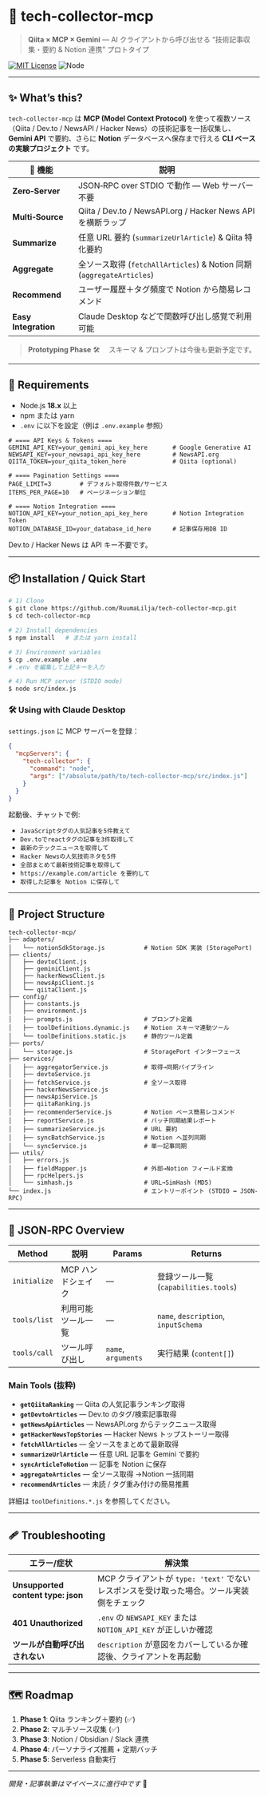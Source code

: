 # 📰 tech-collector-mcp

> **Qiita × MCP × Gemini** — AI クライアントから呼び出せる “技術記事収集・要約 & Notion 連携” プロトタイプ

[![MIT License](https://img.shields.io/badge/license-MIT-green.svg)](LICENSE)
![Node](https://img.shields.io/badge/node-%3E%3D18.x-brightgreen)

---

## ✨ What’s this?

`tech-collector-mcp` は **MCP (Model Context Protocol)** を使って複数ソース（Qiita / Dev.to / NewsAPI / Hacker News）の技術記事を一括収集し、 **Gemini API** で要約、さらに **Notion** データベースへ保存まで行える **CLI ベースの実験プロジェクト** です。

| 🔗 機能              | 説明                                                                  |
| -------------------- | --------------------------------------------------------------------- |
| **Zero‑Server**      | JSON‑RPC over STDIO で動作 — Web サーバー不要                         |
| **Multi‑Source**     | Qiita / Dev.to / NewsAPI.org / Hacker News API を横断ラップ           |
| **Summarize**        | 任意 URL 要約 (`summarizeUrlArticle`) & Qiita 特化要約                |
| **Aggregate**        | 全ソース取得 (`fetchAllArticles`) & Notion 同期 (`aggregateArticles`) |
| **Recommend**        | ユーザー履歴＋タグ頻度で Notion から簡易レコメンド                    |
| **Easy Integration** | Claude Desktop などで関数呼び出し感覚で利用可能                       |

> **Prototyping Phase** 🛠️  スキーマ & プロンプトは今後も更新予定です。

---

## 🔧 Requirements

- Node.js **18.x** 以上
- npm または yarn
- `.env` に以下を設定（例は `.env.example` 参照）

```dotenv
# ==== API Keys & Tokens ====
GEMINI_API_KEY=your_gemini_api_key_here       # Google Generative AI
NEWSAPI_KEY=your_newsapi_api_key_here         # NewsAPI.org
QIITA_TOKEN=your_qiita_token_here             # Qiita (optional)

# ==== Pagination Settings ====
PAGE_LIMIT=3        # デフォルト取得件数/サービス
ITEMS_PER_PAGE=10   # ページネーション単位

# ==== Notion Integration ====
NOTION_API_KEY=your_notion_api_key_here       # Notion Integration Token
NOTION_DATABASE_ID=your_database_id_here      # 記事保存用DB ID
```

Dev.to / Hacker News は API キー不要です。

---

## 📦 Installation / Quick Start

```bash
# 1) Clone
$ git clone https://github.com/RuumaLilja/tech-collector-mcp.git
$ cd tech-collector-mcp

# 2) Install dependencies
$ npm install   # または yarn install

# 3) Environment variables
$ cp .env.example .env
# .env を編集して上記キーを入力

# 4) Run MCP server (STDIO mode)
$ node src/index.js
```

### 🛠️ Using with Claude Desktop

`settings.json` に MCP サーバーを登録：

```json
{
  "mcpServers": {
    "tech-collector": {
      "command": "node",
      "args": ["/absolute/path/to/tech-collector-mcp/src/index.js"]
    }
  }
}
```

起動後、チャットで例:

- `JavaScriptタグの人気記事を5件教えて`
- `Dev.toでreactタグの記事を3件取得して`
- `最新のテックニュースを取得して`
- `Hacker Newsの人気技術ネタを5件`
- `全部まとめて最新技術記事を取得して`
- `https://example.com/article を要約して`
- `取得した記事を Notion に保存して`

---

## 📂 Project Structure

```plaintext
tech-collector-mcp/
├── adapters/
│   └── notionSdkStorage.js           # Notion SDK 実装 (StoragePort)
├── clients/
│   ├── devtoClient.js
│   ├── geminiClient.js
│   ├── hackerNewsClient.js
│   ├── newsApiClient.js
│   └── qiitaClient.js
├── config/
│   ├── constants.js
│   ├── environment.js
│   ├── prompts.js                    # プロンプト定義
│   ├── toolDefinitions.dynamic.js    # Notion スキーマ連動ツール
│   └── toolDefinitions.static.js     # 静的ツール定義
├── ports/
│   └── storage.js                    # StoragePort インターフェース
├── services/
│   ├── aggregatorService.js          # 取得→同期パイプライン
│   ├── devtoService.js
│   ├── fetchService.js               # 全ソース取得
│   ├── hackerNewsService.js
│   ├── newsApiService.js
│   ├── qiitaRanking.js
│   ├── recommenderService.js         # Notion ベース簡易レコメンド
│   ├── reportService.js              # バッチ同期結果レポート
│   ├── summarizeService.js           # URL 要約
│   ├── syncBatchService.js           # Notion へ並列同期
│   └── syncService.js                # 単一記事同期
├── utils/
│   ├── errors.js
│   ├── fieldMapper.js                # 外部→Notion フィールド変換
│   ├── rpcHelpers.js
│   └── simhash.js                    # URL→SimHash (MD5)
└── index.js                          # エントリーポイント (STDIO ↔ JSON-RPC)
```

---

## 📖 JSON‑RPC Overview

| Method       | 説明               | Params              | Returns                               |
| ------------ | ------------------ | ------------------- | ------------------------------------- |
| `initialize` | MCP ハンドシェイク | —                   | 登録ツール一覧 (`capabilities.tools`) |
| `tools/list` | 利用可能ツール一覧 | —                   | `name`, `description`, `inputSchema`  |
| `tools/call` | ツール呼び出し     | `name`, `arguments` | 実行結果 (`content[]`)                |

### Main Tools (抜粋)

- **`getQiitaRanking`** — Qiita の人気記事ランキング取得
- **`getDevtoArticles`** — Dev.to のタグ/検索記事取得
- **`getNewsApiArticles`** — NewsAPI.org からテックニュース取得
- **`getHackerNewsTopStories`** — Hacker News トップストーリー取得
- **`fetchAllArticles`** — 全ソースをまとめて最新取得
- **`summarizeUrlArticle`** — 任意 URL 記事を Gemini で要約
- **`syncArticleToNotion`** — 記事を Notion に保存
- **`aggregateArticles`** — 全ソース取得 →Notion 一括同期
- **`recommendArticles`** — 未読 / タグ重み付けの簡易推薦

詳細は `toolDefinitions.*.js` を参照してください。

---

## 🩹 Troubleshooting

| エラー/症状                        | 解決策                                                                                     |
| ---------------------------------- | ------------------------------------------------------------------------------------------ |
| **Unsupported content type: json** | MCP クライアントが `type: 'text'` でないレスポンスを受け取った場合。ツール実装側をチェック |
| **401 Unauthorized**               | `.env` の `NEWSAPI_KEY` または `NOTION_API_KEY` が正しいか確認                             |
| **ツールが自動呼び出されない**     | `description` が意図をカバーしているか確認後、クライアントを再起動                         |

---

## 🗺 Roadmap

1. **Phase 1**: Qiita ランキング＋要約 (✅)
2. **Phase 2**: マルチソース収集 (✅)
3. **Phase 3**: Notion / Obsidian / Slack 連携
4. **Phase 4**: パーソナライズ推薦 + 定期バッチ
5. **Phase 5**: Serverless 自動実行

---

_開発・記事執筆はマイペースに進行中です_ 🐢
